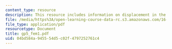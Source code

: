```yaml
---
content_type: resource
description: This resource includes information on displacement in the Y direction.
file: /media/https%3A/open-learning-course-data-rc.s3.amazonaws.com/16-810-engineering-design-and-rapid-prototyping-january-iap-2005/04bd584a945554d5c02f4797252761c4_gp5_fem1.pdf
file_type: application/pdf
resourcetype: Document
title: gp5_fem1.pdf
uid: 04bd584a-9455-54d5-c02f-4797252761c4
---
```

